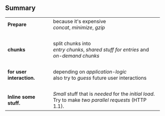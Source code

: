 ## Summary

|  |  |
|---|---|
| **Prepare** | because it's expensive<br>*concat*, *minimize*, *gzip* |
| &nbsp; | |
| **chunks** | split chunks into<br>*entry chunks*, *shared stuff for entries* and *on-demand chunks* |
| &nbsp; | |
| **for user interaction.** | depending on *application-logic*<br>also try to *guess* future user interactions |
| &nbsp; | |
| **Inline some stuff.** | *Small* stuff that is *needed* for the *initial load*.<br>Try to make *two parallel requests* (HTTP 1.1). |

